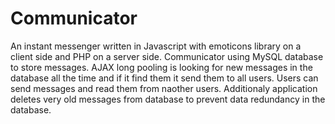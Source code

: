 # Communicator
An instant messenger written in Javascript with emoticons library on a client side and PHP on a server side. Communicator using 
MySQL database to store messages. AJAX long pooling is looking for new messages in the database all the time and if it find them it
send them to all users. Users can send messages and read them from naother users. Additionaly application deletes very old messages
from database to prevent data redundancy in the database.
